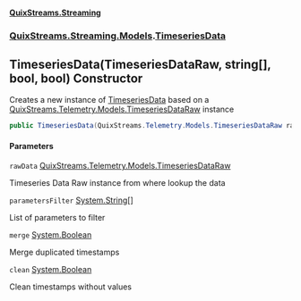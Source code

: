 #### [QuixStreams.Streaming](index.md 'index')
### [QuixStreams.Streaming.Models](QuixStreams.Streaming.Models.md 'QuixStreams.Streaming.Models').[TimeseriesData](TimeseriesData.md 'QuixStreams.Streaming.Models.TimeseriesData')

## TimeseriesData(TimeseriesDataRaw, string[], bool, bool) Constructor

Creates a new instance of [TimeseriesData](TimeseriesData.md 'QuixStreams.Streaming.Models.TimeseriesData') based on a [QuixStreams.Telemetry.Models.TimeseriesDataRaw](https://docs.microsoft.com/en-us/dotnet/api/QuixStreams.Telemetry.Models.TimeseriesDataRaw 'QuixStreams.Telemetry.Models.TimeseriesDataRaw') instance

```csharp
public TimeseriesData(QuixStreams.Telemetry.Models.TimeseriesDataRaw rawData, string[] parametersFilter=null, bool merge=true, bool clean=true);
```
#### Parameters

<a name='QuixStreams.Streaming.Models.TimeseriesData.TimeseriesData(QuixStreams.Telemetry.Models.TimeseriesDataRaw,string[],bool,bool).rawData'></a>

`rawData` [QuixStreams.Telemetry.Models.TimeseriesDataRaw](https://docs.microsoft.com/en-us/dotnet/api/QuixStreams.Telemetry.Models.TimeseriesDataRaw 'QuixStreams.Telemetry.Models.TimeseriesDataRaw')

Timeseries Data Raw instance from where lookup the data

<a name='QuixStreams.Streaming.Models.TimeseriesData.TimeseriesData(QuixStreams.Telemetry.Models.TimeseriesDataRaw,string[],bool,bool).parametersFilter'></a>

`parametersFilter` [System.String](https://docs.microsoft.com/en-us/dotnet/api/System.String 'System.String')[[]](https://docs.microsoft.com/en-us/dotnet/api/System.Array 'System.Array')

List of parameters to filter

<a name='QuixStreams.Streaming.Models.TimeseriesData.TimeseriesData(QuixStreams.Telemetry.Models.TimeseriesDataRaw,string[],bool,bool).merge'></a>

`merge` [System.Boolean](https://docs.microsoft.com/en-us/dotnet/api/System.Boolean 'System.Boolean')

Merge duplicated timestamps

<a name='QuixStreams.Streaming.Models.TimeseriesData.TimeseriesData(QuixStreams.Telemetry.Models.TimeseriesDataRaw,string[],bool,bool).clean'></a>

`clean` [System.Boolean](https://docs.microsoft.com/en-us/dotnet/api/System.Boolean 'System.Boolean')

Clean timestamps without values